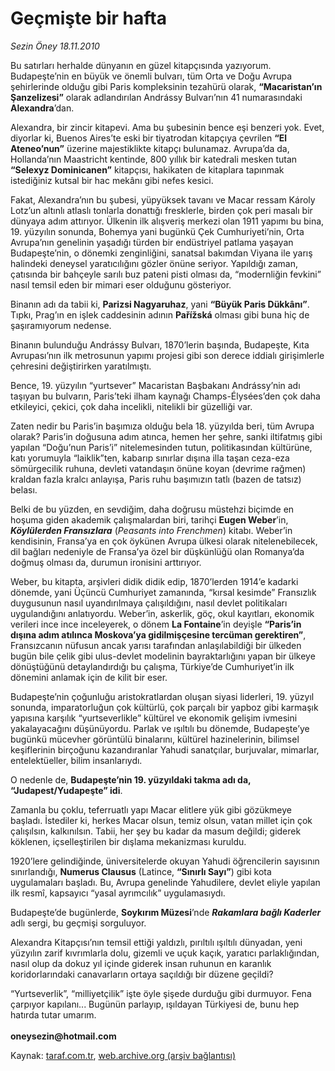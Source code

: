 # Geçmişte bir hafta

*Sezin Öney 18.11.2010*

<div class="yazi"><p>Bu satırları herhalde dünyanın en güzel kitapçısında yazıyorum. Budapeşte’nin en büyük ve önemli bulvarı, tüm Orta ve Doğu Avrupa şehirlerinde olduğu gibi Paris kompleksinin tezahürü olarak, <b>“Macaristan’ın Şanzelizesi”</b> olarak adlandırılan Andrássy Bulvarı’nın 41 numarasındaki <b>Alexandra</b>’dan. </p>
<p>Alexandra, bir zincir kitapevi. Ama bu şubesinin bence eşi benzeri yok. Evet, diyorlar ki, Buenos Aires’te eski bir tiyatrodan kitapçıya çevrilen <b>“El Ateneo’nun”</b> üzerine majestiklikte kitapçı bulunamaz. Avrupa’da da, Hollanda’nın Maastricht kentinde, 800 yıllık bir katedrali mesken tutan <b>“Selexyz Dominicanen”</b> kitapçısı, hakikaten de kitaplara tapınmak istediğiniz kutsal bir hac mekânı gibi nefes kesici. </p>
<p>Fakat, Alexandra’nın bu şubesi, yüpyüksek tavanı ve Macar ressam Károly Lotz’un altınlı atlaslı tonlarla donattığı fresklerle, birden çok peri masalı bir dünyaya adım attırıyor. Ülkenin ilk alışveriş merkezi olan 1911 yapımı bu bina, 19. yüzyılın sonunda, Bohemya yani bugünkü Çek Cumhuriyeti’nin, Orta Avrupa’nın genelinin yaşadığı türden bir endüstriyel patlama yaşayan Budapeşte’nin, o dönemki zenginliğini, sanatsal bakımdan Viyana ile yarış halindeki deneysel yaratıcılığını gözler önüne seriyor. Yapıldığı zaman, çatısında bir bahçeyle sarılı buz pateni pisti olması da, “modernliğin fevkini” nasıl temsil eden bir mimari eser olduğunu gösteriyor. </p>
<p>Binanın adı da tabii ki, <b>Parizsi Nagyaruhaz</b>, yani <b>“Büyük Paris Dükkânı”</b>. Tıpkı, Prag’ın en işlek caddesinin adının <b>Pařížská</b> olması gibi buna hiç de şaşıramıyorum nedense. </p>
<p>Binanın bulunduğu Andrássy Bulvarı, 1870’lerin başında, Budapeşte, Kıta Avrupası’nın ilk metrosunun yapımı projesi gibi son derece iddialı girişimlerle çehresini değiştirirken yaratılmıştı. </p>
<p>Bence, 19. yüzyılın “yurtsever” Macaristan Başbakanı Andrássy’nin adı taşıyan bu bulvarın, Paris’teki ilham kaynağı Champs-Élysées’den çok daha etkileyici, çekici, çok daha incelikli, nitelikli bir güzelliği var. </p>
<p>Zaten nedir bu Paris’in başımıza olduğu bela 18. yüzyılda beri, tüm Avrupa olarak? Paris’in doğusuna adım atınca, hemen her şehre, sanki iltifatmış gibi yapılan “Doğu’nun Paris’i” nitelemesinden tutun, politikasından kültürüne, katı yorumuyla “laiklik”ten, kabarıp sınırlar dışına illa taşan ceza-eza sömürgecilik ruhuna, devleti vatandaşın önüne koyan (devrime rağmen) kraldan fazla kralcı anlayışa, Paris ruhu başımızın tatlı (bazen de tatsız) belası.</p>
<p>Belki de bu yüzden, en sevdiğim, daha doğrusu müstehzi biçimde en hoşuma giden akademik çalışmalardan biri, tarihçi <b>Eugen Weber</b>’in, <b><i>Köylülerden Fransızlara</i></b> (<i>Peasants into Frenchmen</i>) kitabı. Weber’in kendisinin, Fransa’ya en çok öykünen Avrupa ülkesi olarak nitelenebilecek, dil bağları nedeniyle de Fransa’ya özel bir düşkünlüğü olan Romanya’da doğmuş olması da, durumun ironisini arttırıyor. </p>
<p>Weber, bu kitapta, arşivleri didik didik edip, 1870’lerden 1914’e kadarki dönemde, yani Üçüncü Cumhuriyet zamanında, “kırsal kesimde” Fransızlık duygusunun nasıl uyandırılmaya çalışıldığını, nasıl devlet politikaları uygulandığını anlatıyordu. Weber’in, askerlik, göç, okul kayıtları, ekonomik verileri ince ince inceleyerek, o dönem <b>La Fontaine</b>’in deyişle <b>“Paris’in dışına adım atılınca Moskova’ya gidilmişçesine tercüman gerektiren”</b>, Fransızcanın nüfusun ancak yarısı tarafından anlaşılabildiği bir ülkeden bugün bile çelik gibi ulus-devlet modelinin bayraktarlığını yapan bir ülkeye dönüştüğünü detaylandırdığı bu çalışma, Türkiye’de Cumhuriyet’in ilk dönemini anlamak için de kilit bir eser.</p>
<p>Budapeşte’nin çoğunluğu aristokratlardan oluşan siyasi liderleri, 19. yüzyıl sonunda, imparatorluğun çok kültürlü, çok parçalı bir yapboz gibi karmaşık yapısına karşılık “yurtseverlikle” kültürel ve ekonomik gelişim ivmesini yakalayacağını düşünüyordu. Parlak ve ışıltılı bu dönemde, Budapeşte’ye bugünkü mücevher görüntülü binalarını, kültürel hazinelerinin, bilimsel keşiflerinin birçoğunu kazandıranlar Yahudi sanatçılar, burjuvalar, mimarlar, entelektüeller, bilim insanlarıydı.</p>
<p>O nedenle de, <b>Budapeşte’nin 19. yüzyıldaki takma adı da, “Judapest/Yudapeşte” idi</b>.</p>
<p>Zamanla bu çoklu, teferruatlı yapı Macar elitlere yük gibi gözükmeye başladı. İstediler ki, herkes Macar olsun, temiz olsun, vatan millet için çok çalışılsın, kalkınılsın. Tabii, her şey bu kadar da masum değildi; giderek köklenen, içselleştirilen bir dışlama mekanizması kuruldu.</p>
<p>1920’lere gelindiğinde, üniversitelerde okuyan Yahudi öğrencilerin sayısının sınırlandığı, <b>Numerus Clausus</b> (Latince, <b>“Sınırlı Sayı”</b>) gibi kota uygulamaları başladı. Bu, Avrupa genelinde Yahudilere, devlet eliyle yapılan ilk resmî, kapsayıcı “yasal ayrımcılık” uygulamasıydı. </p>
<p>Budapeşte’de bugünlerde, <b>Soykırım Müzesi</b>’nde <b><i>Rakamlara bağlı Kaderler</i></b> adlı sergi, bu geçmişi sorguluyor.</p>
<p>Alexandra Kitapçısı’nın temsil ettiği yaldızlı, pırıltılı ışıltılı dünyadan, yeni yüzyılın zarif kıvrımlarla dolu, gizemli ve uçuk kaçık, yaratıcı parlaklığından, nasıl olup da dokuz yıl içinde giderek insan ruhunun en karanlık koridorlarındaki canavarların ortaya saçıldığı bir düzene geçildi? </p>
<p>“Yurtseverlik”, “milliyetçilik” işte öyle şişede durduğu gibi durmuyor. Fena çarpıyor kapılanı... Bugünün parlayıp, ışıldayan Türkiyesi de, bunu hep hatırda tutar umarım.<br/><br/><b>oneysezin@hotmail.com</b></p></div>

Kaynak: [taraf.com.tr](http://www.taraf.com.tr:80/sezin-oney/makale-gecmiste-bir-hafta.htm), [web.archive.org (arşiv bağlantısı)](http://web.archive.org/web/20101120140901/http://www.taraf.com.tr:80/sezin-oney/makale-gecmiste-bir-hafta.htm)
